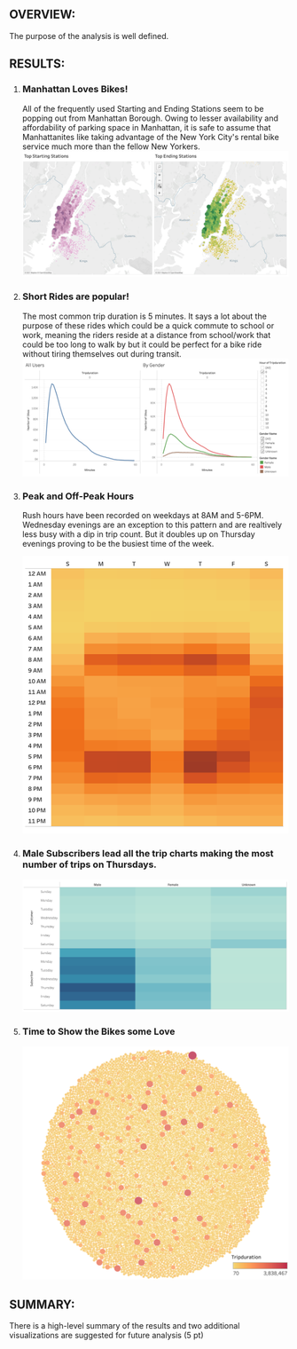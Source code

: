 <h2>OVERVIEW:</h2>
<p>The purpose of the analysis is well defined.</p>

<h2>RESULTS:</h2>
<ol>
    <li><h3>Manhattan Loves Bikes!</h3></li>
    <p>All of the frequently used Starting and Ending Stations seem to be popping out from Manhattan Borough. Owing to lesser availability and affordability of parking space in Manhattan, it is safe to assume that Manhattanites like taking advantage of the New York City's rental bike service much more than the fellow New Yorkers.
    <img src='https://github.com/yazhcodes/bikesharing/blob/main/Resources/Images/Top%20Stations.png'></img>
    <li><h3>Short Rides are popular!</h3></li>
    <p> The most common trip duration is 5 minutes. It says a lot about the purpose of these rides which could be a quick commute to school or work, meaning the riders reside at a distance from school/work that could be too long to walk by but it could be perfect for a bike ride without tiring themselves out during transit.
    <img src='https://github.com/yazhcodes/bikesharing/blob/main/Resources/Images/Trip%20Duration.png'></img>
    <li><h3>Peak and Off-Peak Hours</h3></li>
    <p>Rush hours have been recorded on weekdays at 8AM and 5-6PM. Wednesday evenings are an exception to this pattern and are realtively less busy with a dip in trip count. But it doubles up on Thursday evenings proving to be the busiest time of the week.</p>
    <div align='center'>
        <img src='https://github.com/yazhcodes/bikesharing/blob/main/Resources/Images/Daily%20Trips%20by%20Hour.png' width=500 height=500></img>
    </div>
    <li><h3>Male Subscribers lead all the trip charts making the most number of trips on Thursdays.</h3></li>
    <img src='https://github.com/yazhcodes/bikesharing/blob/main/Resources/Images/Daily%20Trips%20by%20User.png'></img>
    <li><h3>Time to Show the Bikes some Love</h3></li>
    <img src='https://github.com/yazhcodes/bikesharing/blob/main/Resources/Images/Bike%20Utilization.png'></img>
</ol>

<h2>SUMMARY:</h2>
<p>There is a high-level summary of the results and two additional visualizations are suggested for future analysis (5 pt)</p>
